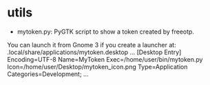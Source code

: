 # utils
- mytoken.py: PyGTK script to show a token created by freeotp.

You can launch it from Gnome 3 if you create a launcher at: .local/share/applications/mytoken.desktop 
...
[Desktop Entry]
Encoding=UTF-8
Name=MyToken
Exec=/home/user/bin/mytoken.py
Icon=/home/user/Desktop/mytoken_icon.png
Type=Application
Categories=Development;
...
